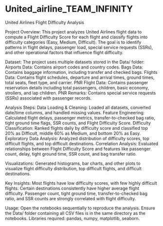 # United_airline_TEAM_INFINITY
United Airlines Flight Difficulty Analysis

Project Overview:
This project analyzes United Airlines flight data to compute a Flight Difficulty Score for each flight and classify flights into difficulty categories (Easy, Medium, Difficult). The goal is to identify patterns in flight delays, passenger load, special service requests (SSRs), and other operational factors that influence flight difficulty.

Dataset:
The project uses multiple datasets stored in the Data/ folder:
Airports Data: Contains airport codes and country codes.
Bags Data: Contains baggage information, including transfer and checked bags.
Flights Data: Contains flight schedules, departure and arrival times, ground times, total seats, fleet type, and carrier.
PNR Flight Data: Contains passenger reservation details including total passengers, children, basic economy, strollers, and lap children.
PNR Remarks: Contains special service requests (SSRs) associated with passenger records.

Analysis Steps:
Data Loading & Cleaning: Loaded all datasets, converted date/time columns, and handled missing values.
Feature Engineering: Calculated flight delays, passenger metrics, transfer-to-checked bag ratio, tight ground time flags, SSR counts, and Flight Difficulty Score.
Difficulty Classification: Ranked flights daily by difficulty score and classified top 20% as Difficult, middle 60% as Medium, and bottom 20% as Easy.
Exploratory Data Analysis: Analyzed distribution of difficulty scores, top difficult flights, and top difficult destinations.
Correlation Analysis: Evaluated relationships between Flight Difficulty Score and features like passenger count, delay, tight ground time, SSR count, and bag transfer ratio.

Visualizations: Generated histograms, bar charts, and other plots to visualize flight difficulty distribution, top difficult flights, and difficult destinations.

Key Insights:
Most flights have low difficulty scores, with few highly difficult flights.
Certain destinations consistently have higher average flight difficulty.
Passenger count, tight ground time, transfer-to-checked bag ratio, and SSR counts are strongly correlated with flight difficulty.

Usage:
Open the notebooks sequentially to reproduce the analysis.
Ensure the Data/ folder containing all CSV files is in the same directory as the notebooks.
Libraries required: pandas, numpy, matplotlib, seaborn.
